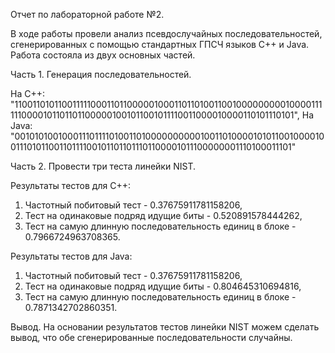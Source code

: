 Отчет по лабораторной работе №2.

В ходе работы провели анализ псевдослучайных последовательностей, сгенерированных с помощью стандартных ГПСЧ языков С++ и Java. Работа состояла из двух основных частей.

Часть 1.
Генерация последовательностей.

На С++: "11001101011001111100011011000001000110110100110010000000001000011111100001011011011000001001011001011110011000010000110101110101",
На Java: "00101010010001110111101001101000000000010011010000101011001000010011101011001101111001011011011101100001011100000001110100011101"

Часть 2.
Провести три теста линейки NIST.

Результаты тестов для С++:
  1. Частотный побитовый тест - 0.37675911781158206,
  2. Тест на одинаковые подряд идущие биты - 0.520891578444262,
  3. Тест на самую длинную последовательность единиц в блоке - 0.7966724963708365.

Результаты тестов для Java:
  1. Частотный побитовый тест - 0.37675911781158206,
  2. Тест на одинаковые подряд идущие биты - 0.804645310694816,
  3. Тест на самую длинную последовательность единиц в блоке - 0.7871342702860351.

Вывод.
На основании результатов тестов линейки NIST можем сделать вывод, что обе сгенерированные последовательности случайны.

